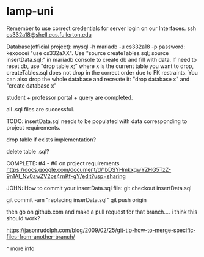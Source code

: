 # lamp-uni

Remember to use correct credentials for server login on our Interfaces.
ssh cs332a18@shell.ecs.fullerton.edu

Database(official project):
mysql -h mariadb -u cs332a18 -p
password: kexoocei
"use cs332aXX". Use "source createTables.sql; source insertData.sql;" in mariadb console to create db and fill with data.
If need to reset db, use "drop table x;" where x is the current table you want to drop, createTables.sql does not drop in the correct order due to FK restraints. You can also drop the whole database and recreate it: "drop database x" and "create database x"

student + professor portal + query are completed.

all .sql files are successful.

TODO:
insertData.sql needs to be populated with data corresponding to project requirements.

drop table if exists implementation?

delete table .sql?

COMPLETE: #4 - #6 on project requirements
https://docs.google.com/document/d/1bDSYHmkxgwYZHG5TzZ-9n1Al_Nv0awZV2ps4rnKf-gY/edit?usp=sharing

JOHN: How to commit your insertData.sql file:
git checkout <newbranchname> insertData.sql
  
git commit -am "replacing inserData.sql"
git push origin <newbranchname>
  
then go on github.com and make a pull request for that branch.... i think this should work?

https://jasonrudolph.com/blog/2009/02/25/git-tip-how-to-merge-specific-files-from-another-branch/

^ more info



